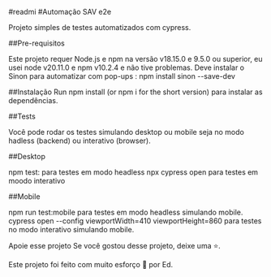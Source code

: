 #readmi
#Automação SAV e2e

Projeto simples de testes automatizados com cypress.

##Pre-requisitos

Este projeto requer Node.js e npm na versão v18.15.0 e 9.5.0 ou superior, eu usei node v20.11.0 e npm v10.2.4 e não tive problemas.
Deve instalar o Sinon para automatizar com pop-ups : npm install sinon --save-dev


##Instalação
Run npm install (or npm i for the short version) para instalar as dependências.

##Tests
 
 Você pode rodar os testes simulando desktop ou mobile seja no modo hadless (backend) ou interativo (browser).

 ##Desktop

 npm test: para testes em modo headless
 npx cypress open para testes em moodo interativo

##Mobile

npm run test:mobile para testes em modo headless simulando mobile.
cypress open --config viewportWidth=410 viewportHeight=860 para testes no modo interativo simulando mobile. 

Apoie esse projeto
Se você gostou desse projeto, deixe uma ⭐.

Este projeto foi feito com muito esforço 💚 por Ed.